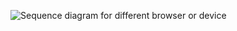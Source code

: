 
<div class="common-image-format">

![Sequence diagram for different browser or device](/img/authenticators/java-authenticators-email-challenge-different-device-flow-diagram.png)

</div>
